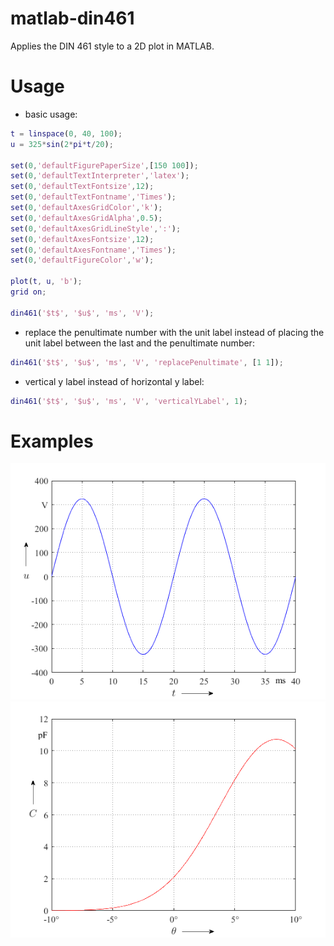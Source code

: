 # matlab-din461
Applies the DIN 461 style to a 2D plot in MATLAB.


# Usage
* basic usage:
```matlab
t = linspace(0, 40, 100);
u = 325*sin(2*pi*t/20);

set(0,'defaultFigurePaperSize',[150 100]);
set(0,'defaultTextInterpreter','latex');
set(0,'defaultTextFontsize',12);
set(0,'defaultTextFontname','Times');
set(0,'defaultAxesGridColor','k');
set(0,'defaultAxesGridAlpha',0.5);
set(0,'defaultAxesGridLineStyle',':');
set(0,'defaultAxesFontsize',12);
set(0,'defaultAxesFontname','Times');
set(0,'defaultFigureColor','w');

plot(t, u, 'b');
grid on;

din461('$t$', '$u$', 'ms', 'V');
```

* replace the penultimate number with the unit label instead of placing the unit label between the last and the penultimate number:
```matlab
din461('$t$', '$u$', 'ms', 'V', 'replacePenultimate', [1 1]);
```

* vertical y label instead of horizontal y label:
```matlab
din461('$t$', '$u$', 'ms', 'V', 'verticalYLabel', 1);
```

# Examples
![Example 1](/screenshots/example1.png?raw=true)
![Example 2](/screenshots/example2.png?raw=true)
